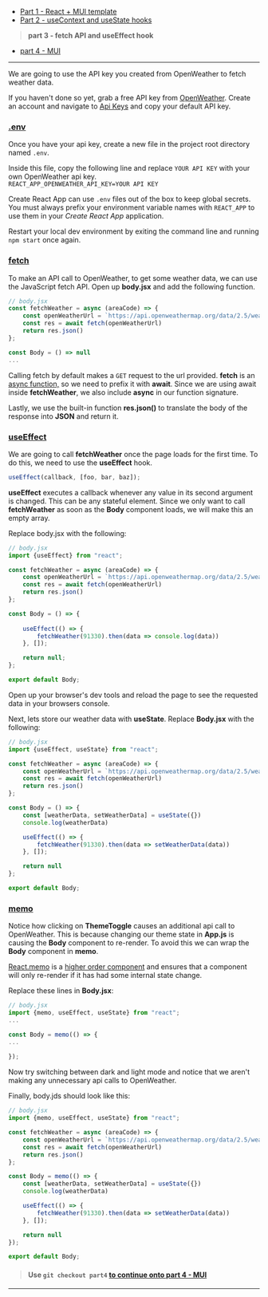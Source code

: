 + [Part 1 - React + MUI template](https://github.com/rosealexander/react-mui-workshop/tree/part1)
+ [Part 2 - useContext and useState hooks](https://github.com/rosealexander/react-mui-workshop/tree/part2)
> **part 3 - fetch API and useEffect hook**
+ [part 4 - MUI](https://github.com/rosealexander/react-mui-workshop/tree/part4)
___
We are going to use the API key you created from OpenWeather to fetch weather data.

If you haven't done so yet, grab a free API key from [OpenWeather](https://openweathermap.org/api).
Create an account and navigate to [Api Keys](https://home.openweathermap.org/api_keys)
and copy your default API key.

### [.env](https://create-react-app.dev/docs/adding-custom-environment-variables/)
Once you have your api key, create a new file in the project root directory named `.env`.

Inside this file, copy the following line and replace `YOUR API KEY` with your own OpenWeather api key. \
`REACT_APP_OPENWEATHER_API_KEY=YOUR API KEY`

Create React App can use `.env` files out of the box to keep global secrets. You must always prefix your environment 
variable names with `REACT_APP` to use them in your *Create React App* application. 

Restart your local dev environment by exiting the command line and running `npm start` once again.

### [fetch](https://developer.mozilla.org/en-US/docs/Web/API/Fetch_API)
To make an API call to OpenWeather, to get some weather data, we can use the JavaScript fetch API. Open up **body.jsx** and
add the following function.

```jsx
// body.jsx
const fetchWeather = async (areaCode) => {
    const openWeatherUrl = `https://api.openweathermap.org/data/2.5/weather?zip=${areaCode}&units=imperial&appid=${process.env.REACT_APP_OPENWEATHER_API_KEY}`
    const res = await fetch(openWeatherUrl)
    return res.json()
};

const Body = () => null
...
```
Calling fetch by default makes a `GET` request to the url provided. **fetch** is an
[async function,](https://developer.mozilla.org/en-US/docs/Web/JavaScript/Reference/Statements/async_function) so we 
need to prefix it with **await**. Since we are using await inside **fetchWeather**, we also include **async** in our 
function signature. 

Lastly, we use the built-in function **res.json()** to translate the body of the response into **JSON** and return it.

### [useEffect](https://reactjs.org/docs/hooks-reference.html#useeffect)
We are going to call **fetchWeather** once the page loads for the first time. To do this, we need to use the 
**useEffect** hook. 

```jsx
useEffect(callback, [foo, bar, baz]);
```
**useEffect** executes a callback whenever any value in its second argument is changed. This can be any stateful 
element. Since we only want to call **fetchWeather** as soon as the **Body** component loads, we will make this an 
empty array.

Replace body.jsx with the following:
```jsx
// body.jsx
import {useEffect} from "react";

const fetchWeather = async (areaCode) => {
    const openWeatherUrl = `https://api.openweathermap.org/data/2.5/weather?zip=${areaCode}&units=imperial&appid=${process.env.REACT_APP_OPENWEATHER_API_KEY}`
    const res = await fetch(openWeatherUrl)
    return res.json()
};

const Body = () => {
    
    useEffect(() => {
        fetchWeather(91330).then(data => console.log(data))
    }, []);

    return null;
};

export default Body;
```
Open up your browser's dev tools and reload the page to see the requested data in your browsers console.

Next, lets store our weather data with **useState**. Replace **Body.jsx** with the following:

```jsx
// body.jsx
import {useEffect, useState} from "react";

const fetchWeather = async (areaCode) => {
    const openWeatherUrl = `https://api.openweathermap.org/data/2.5/weather?zip=${areaCode}&units=imperial&appid=${process.env.REACT_APP_OPENWEATHER_API_KEY}`
    const res = await fetch(openWeatherUrl)
    return res.json()
};

const Body = () => {
    const [weatherData, setWeatherData] = useState({})
    console.log(weatherData)

    useEffect(() => {
        fetchWeather(91330).then(data => setWeatherData(data))
    }, []);

    return null
};

export default Body;
```

### [memo](https://reactjs.org/docs/hooks-reference.html#memo)
Notice how clicking on **ThemeToggle** causes an additional api call to OpenWeather.
This is because changing our theme state in **App.js** is causing the **Body** component to re-render. 
To avoid this we can wrap the **Body** component in **memo**.

[React.memo](https://reactjs.org/docs/react-api.html#reactmemo) is a 
[higher order component](https://reactjs.org/docs/higher-order-components.html) and ensures that a component
will only re-render if it has had some internal state change.

Replace these lines in **Body.jsx**:
```jsx
// body.jsx
import {memo, useEffect, useState} from "react";
...

const Body = memo(() => {
...
    
});
```
Now try switching between dark and light mode and notice that we aren't making any unnecessary api calls to OpenWeather.

Finally, body.jds should look like this:
```jsx
// body.jsx
import {memo, useEffect, useState} from "react";

const fetchWeather = async (areaCode) => {
    const openWeatherUrl = `https://api.openweathermap.org/data/2.5/weather?zip=${areaCode}&units=imperial&appid=${process.env.REACT_APP_OPENWEATHER_API_KEY}`
    const res = await fetch(openWeatherUrl)
    return res.json()
};

const Body = memo(() => {
    const [weatherData, setWeatherData] = useState({})
    console.log(weatherData)

    useEffect(() => {
        fetchWeather(91330).then(data => setWeatherData(data))
    }, []);

    return null
});

export default Body;
```


> #### Use `git checkout part4` [to continue onto part 4 - MUI](https://github.com/rosealexander/react-mui-workshop/tree/part4)
___
